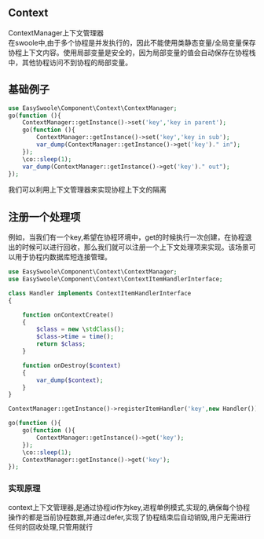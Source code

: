 ## Context
ContextManager上下文管理器  
在swoole中,由于多个协程是并发执行的，因此不能使用类静态变量/全局变量保存协程上下文内容。使用局部变量是安全的，因为局部变量的值会自动保存在协程栈中，其他协程访问不到协程的局部变量。  

##  基础例子
```php
use EasySwoole\Component\Context\ContextManager;
go(function (){
    ContextManager::getInstance()->set('key','key in parent');
    go(function (){
        ContextManager::getInstance()->set('key','key in sub');
        var_dump(ContextManager::getInstance()->get('key')." in");
    });
    \co::sleep(1);
    var_dump(ContextManager::getInstance()->get('key')." out");
});
```
我们可以利用上下文管理器来实现协程上下文的隔离

## 注册一个处理项

例如，当我们有一个key,希望在协程环境中，get的时候执行一次创建，在协程退出的时候可以进行回收，那么我们就可以注册一个上下文处理项来实现。该场景可以用于协程内数据库短连接管理。

```php
use EasySwoole\Component\Context\ContextManager;
use EasySwoole\Component\Context\ContextItemHandlerInterface;

class Handler implements ContextItemHandlerInterface
{

    function onContextCreate()
    {
        $class = new \stdClass();
        $class->time = time();
        return $class;
    }

    function onDestroy($context)
    {
        var_dump($context);
    }
}

ContextManager::getInstance()->registerItemHandler('key',new Handler());

go(function (){
    go(function (){
        ContextManager::getInstance()->get('key');
    });
    \co::sleep(1);
    ContextManager::getInstance()->get('key');
});
```

### 实现原理
context上下文管理器,是通过协程id作为key,进程单例模式,实现的,确保每个协程操作的都是当前协程数据,并通过defer,实现了协程结束后自动销毁,用户无需进行任何的回收处理,只管用就行
